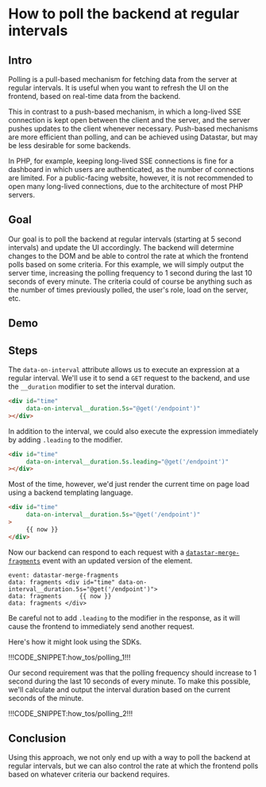 # How to poll the backend at regular intervals

## Intro

Polling is a pull-based mechanism for fetching data from the server at regular intervals. It is useful when you want to refresh the UI on the frontend, based on real-time data from the backend. 

This in contrast to a push-based mechanism, in which a long-lived SSE connection is kept open between the client and the server, and the server pushes updates to the client whenever necessary. Push-based mechanisms are more efficient than polling, and can be achieved using Datastar, but may be less desirable for some backends.

In PHP, for example, keeping long-lived SSE connections is fine for a dashboard in which users are authenticated, as the number of connections are limited. For a public-facing website, however, it is not recommended to open many long-lived connections, due to the architecture of most PHP servers.

## Goal

Our goal is to poll the backend at regular intervals (starting at 5 second intervals) and update the UI accordingly. The backend will determine changes to the DOM and be able to control the rate at which the frontend polls based on some criteria. For this example, we will simply output the server time, increasing the polling frequency to 1 second during the last 10 seconds of every minute. The criteria could of course be anything such as the number of times previously polled, the user's role, load on the server, etc.

## Demo

<div id="time" data-on-interval__duration.5s.leading="@get('/how_tos/polling/data')" class="text-primary font-bold">
</div>

## Steps

The `data-on-interval` attribute allows us to execute an expression at a regular interval. We'll use it to send a `GET` request to the backend, and use the `__duration` modifier to set the interval duration.

```html
<div id="time"
     data-on-interval__duration.5s="@get('/endpoint')"
></div>
```

In addition to the interval, we could also execute the expression immediately by adding `.leading` to the modifier.

```html
<div id="time"
     data-on-interval__duration.5s.leading="@get('/endpoint')"
></div>
```

Most of the time, however, we'd just render the current time on page load using a backend templating language.

```html
<div id="time"
     data-on-interval__duration.5s="@get('/endpoint')"
>
     {{ now }}
</div>
```

Now our backend can respond to each request with a [`datastar-merge-fragments`](/reference/sse_events#datastar-merge-fragments) event with an updated version of the element.

```
event: datastar-merge-fragments
data: fragments <div id="time" data-on-interval__duration.5s="@get('/endpoint')">
data: fragments     {{ now }}
data: fragments </div>
```

Be careful not to add `.leading` to the modifier in the response, as it will cause the frontend to immediately send another request.

Here's how it might look using the SDKs.

!!!CODE_SNIPPET:how_tos/polling_1!!!

Our second requirement was that the polling frequency should increase to 1 second during the last 10 seconds of every minute. To make this possible, we'll calculate and output the interval duration based on the current seconds of the minute.

!!!CODE_SNIPPET:how_tos/polling_2!!!

## Conclusion

Using this approach, we not only end up with a way to poll the backend at regular intervals, but we can also control the rate at which the frontend polls based on whatever criteria our backend requires.